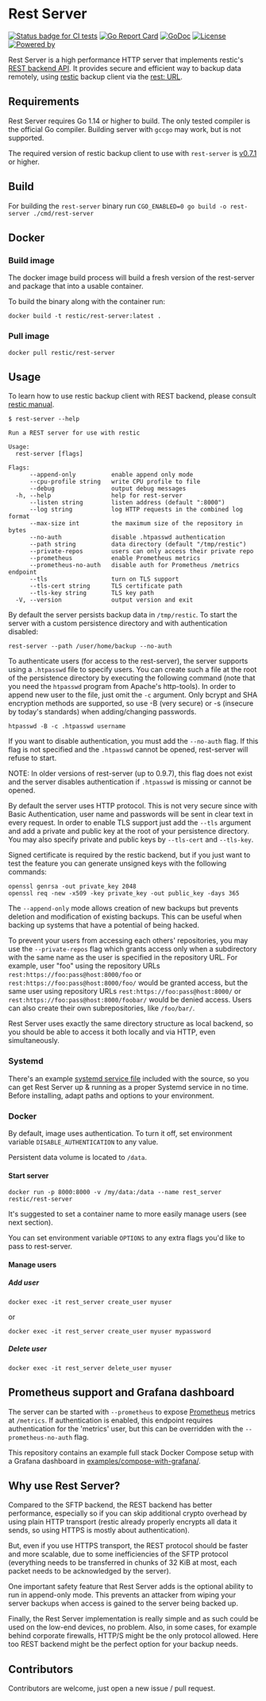 # Rest Server


[![Status badge for CI tests](https://github.com/restic/rest-server/workflows/test/badge.svg)](https://github.com/restic/rest-server/actions?query=workflow%3Atest)
[![Go Report Card](https://goreportcard.com/badge/github.com/restic/rest-server)](https://goreportcard.com/report/github.com/restic/rest-server)
[![GoDoc](https://godoc.org/github.com/restic/rest-server?status.svg)](https://godoc.org/github.com/restic/rest-server)
[![License](https://img.shields.io/badge/license-BSD%20%282--Clause%29-003262.svg?maxAge=2592000)](https://github.com/restic/rest-server/blob/master/LICENSE)
[![Powered by](https://img.shields.io/badge/powered_by-Go-5272b4.svg?maxAge=2592000)](https://golang.org/)

Rest Server is a high performance HTTP server that implements restic's [REST backend API](https://restic.readthedocs.io/en/latest/100_references.html#rest-backend).  It provides secure and efficient way to backup data remotely, using [restic](https://github.com/restic/restic) backup client via the [rest: URL](https://restic.readthedocs.io/en/latest/030_preparing_a_new_repo.html#rest-server).

## Requirements

Rest Server requires Go 1.14 or higher to build.  The only tested compiler is the official Go compiler.  Building server with `gccgo` may work, but is not supported.

The required version of restic backup client to use with `rest-server` is [v0.7.1](https://github.com/restic/restic/releases/tag/v0.7.1) or higher.

## Build

For building the `rest-server` binary run `CGO_ENABLED=0 go build -o rest-server ./cmd/rest-server`


## Docker

### Build image

The docker image build process will build a fresh version of the rest-server and package that into
a usable container.

To build the binary along with the container run:

    docker build -t restic/rest-server:latest .


### Pull image

    docker pull restic/rest-server


## Usage

To learn how to use restic backup client with REST backend, please consult [restic manual](https://restic.readthedocs.io/en/latest/030_preparing_a_new_repo.html#rest-server).

    $ rest-server --help

    Run a REST server for use with restic

    Usage:
      rest-server [flags]

    Flags:
          --append-only          enable append only mode
          --cpu-profile string   write CPU profile to file
          --debug                output debug messages
      -h, --help                 help for rest-server
          --listen string        listen address (default ":8000")
          --log string           log HTTP requests in the combined log format
          --max-size int         the maximum size of the repository in bytes
          --no-auth              disable .htpasswd authentication
          --path string          data directory (default "/tmp/restic")
          --private-repos        users can only access their private repo
          --prometheus           enable Prometheus metrics
          --prometheus-no-auth   disable auth for Prometheus /metrics endpoint
          --tls                  turn on TLS support
          --tls-cert string      TLS certificate path
          --tls-key string       TLS key path
      -V, --version              output version and exit

By default the server persists backup data in `/tmp/restic`.  To start the server with a custom persistence directory and with authentication disabled:

    rest-server --path /user/home/backup --no-auth

To authenticate users (for access to the rest-server), the server supports using a `.htpasswd` file to specify users. You can create such a file at the root of the persistence directory by executing the following command (note that you need the `htpasswd` program from Apache's http-tools).  In order to append new user to the file, just omit the `-c` argument.  Only bcrypt and SHA encryption methods are supported, so use -B (very secure) or -s (insecure by today's standards) when adding/changing passwords.

    htpasswd -B -c .htpasswd username

If you want to disable authentication, you must add the `--no-auth` flag. If this flag is not specified and the `.htpasswd` cannot be opened, rest-server will refuse to start.

NOTE: In older versions of rest-server (up to 0.9.7), this flag does not exist and the server disables authentication if `.htpasswd` is missing or cannot be opened.

By default the server uses HTTP protocol.  This is not very secure since with Basic Authentication, user name and passwords will be sent in clear text in every request.  In order to enable TLS support just add the `--tls` argument and add a private and public key at the root of your persistence directory. You may also specify private and public keys by `--tls-cert` and `--tls-key`.

Signed certificate is required by the restic backend, but if you just want to test the feature you can generate unsigned keys with the following commands:

    openssl genrsa -out private_key 2048
    openssl req -new -x509 -key private_key -out public_key -days 365

The `--append-only` mode allows creation of new backups but prevents deletion and modification of existing backups. This can be useful when backing up systems that have a potential of being hacked.

To prevent your users from accessing each others' repositories, you may use the `--private-repos` flag which grants access only when a subdirectory with the same name as the user is specified in the repository URL. For example, user "foo" using the repository URLs `rest:https://foo:pass@host:8000/foo` or `rest:https://foo:pass@host:8000/foo/` would be granted access, but the same user using repository URLs `rest:https://foo:pass@host:8000/` or `rest:https://foo:pass@host:8000/foobar/` would be denied access. Users can also create their own subrepositories, like `/foo/bar/`.

Rest Server uses exactly the same directory structure as local backend, so you should be able to access it both locally and via HTTP, even simultaneously.

### Systemd

There's an example [systemd service file](https://github.com/restic/rest-server/blob/master/examples/systemd/rest-server.service) included with the source, so you can get Rest Server up & running as a proper Systemd service in no time.  Before installing, adapt paths and options to your environment.

### Docker

By default, image uses authentication.  To turn it off, set environment variable `DISABLE_AUTHENTICATION` to any value.

Persistent data volume is located to `/data`.

#### Start server

    docker run -p 8000:8000 -v /my/data:/data --name rest_server restic/rest-server

It's suggested to set a container name to more easily manage users (see next section).

You can set environment variable `OPTIONS` to any extra flags you'd like to pass to rest-server.

#### Manage users

##### Add user

    docker exec -it rest_server create_user myuser

or

    docker exec -it rest_server create_user myuser mypassword

##### Delete user

    docker exec -it rest_server delete_user myuser


## Prometheus support and Grafana dashboard

The server can be started with `--prometheus` to expose [Prometheus](https://prometheus.io/) metrics at `/metrics`. If authentication is enabled, this endpoint requires authentication for the 'metrics' user, but this can be overridden with the `--prometheus-no-auth` flag.

This repository contains an example full stack Docker Compose setup with a Grafana dashboard in [examples/compose-with-grafana/](examples/compose-with-grafana/).


## Why use Rest Server?

Compared to the SFTP backend, the REST backend has better performance, especially so if you can skip additional crypto overhead by using plain HTTP transport (restic already properly encrypts all data it sends, so using HTTPS is mostly about authentication).

But, even if you use HTTPS transport, the REST protocol should be faster and more scalable, due to some inefficiencies of the SFTP protocol (everything needs to be transferred in chunks of 32 KiB at most, each packet needs to be acknowledged by the server).

One important safety feature that Rest Server adds is the optional ability to run in append-only mode. This prevents an attacker from wiping your server backups when access is gained to the server being backed up.

Finally, the Rest Server implementation is really simple and as such could be used on the low-end devices, no problem.  Also, in some cases, for example behind corporate firewalls, HTTP/S might be the only protocol allowed.  Here too REST backend might be the perfect option for your backup needs.

## Contributors

Contributors are welcome, just open a new issue / pull request.
